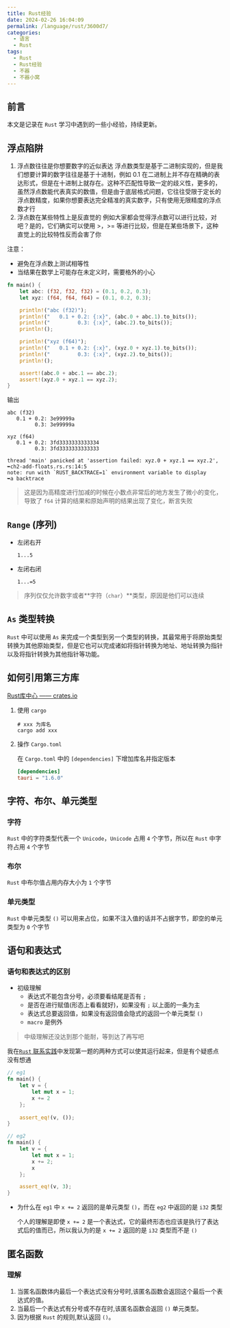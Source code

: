 ```yaml
---
title: Rust经验
date: 2024-02-26 16:04:09
permalink: /language/rust/3600d7/
categories:
  - 语言
  - Rust
tags:
  - Rust
  - Rust经验
  - 不器
  - 不器小窝
---
```


## 前言

本文是记录在 `Rust` 学习中遇到的一些小经验，持续更新。

<!-- more -->

<InArticleAdsense
    data-ad-client="ca-pub-1725717718088510"
    data-ad-slot="7426219401">
</InArticleAdsense>

## 浮点陷阱

1. 浮点数往往是你想要数字的近似表达 浮点数类型是基于二进制实现的，但是我们想要计算的数字往往是基于十进制，例如 0.1 在二进制上并不存在精确的表达形式，但是在十进制上就存在。这种不匹配性导致一定的歧义性，更多的，虽然浮点数能代表真实的数值，但是由于底层格式问题，它往往受限于定长的浮点数精度，如果你想要表达完全精准的真实数字，只有使用无限精度的浮点数才行
2. 浮点数在某些特性上是反直觉的 例如大家都会觉得浮点数可以进行比较，对吧？是的，它们确实可以使用 >，>= 等进行比较，但是在某些场景下，这种直觉上的比较特性反而会害了你

注意：

- 避免在浮点数上测试相等性
- 当结果在数学上可能存在未定义时，需要格外的小心

``` rust
fn main() {
    let abc: (f32, f32, f32) = (0.1, 0.2, 0.3);
    let xyz: (f64, f64, f64) = (0.1, 0.2, 0.3);

    println!("abc (f32)");
    println!("   0.1 + 0.2: {:x}", (abc.0 + abc.1).to_bits());
    println!("         0.3: {:x}", (abc.2).to_bits());
    println!();

    println!("xyz (f64)");
    println!("   0.1 + 0.2: {:x}", (xyz.0 + xyz.1).to_bits());
    println!("         0.3: {:x}", (xyz.2).to_bits());
    println!();

    assert!(abc.0 + abc.1 == abc.2);
    assert!(xyz.0 + xyz.1 == xyz.2);
}
```

输出

``` log
abc (f32)
   0.1 + 0.2: 3e99999a
         0.3: 3e99999a

xyz (f64)
   0.1 + 0.2: 3fd3333333333334
         0.3: 3fd3333333333333

thread 'main' panicked at 'assertion failed: xyz.0 + xyz.1 == xyz.2',
➥ch2-add-floats.rs.rs:14:5
note: run with `RUST_BACKTRACE=1` environment variable to display
➥a backtrace
```

> 这是因为高精度进行加减的时候在小数点非常后的地方发生了微小的变化，导致了 `f64` 计算的结果和原始声明的结果出现了变化，断言失败


## `Range` (序列)

- 左闭右开
  
  `1...5`

- 左闭右闭

  `1...=5`

> 序列仅仅允许数字或者**字符（`char`）**类型，原因是他们可以连续

## `As` 类型转换

`Rust` 中可以使用 `As` 来完成一个类型到另一个类型的转换，其最常用于将原始类型转换为其他原始类型，但是它也可以完成诸如将指针转换为地址、地址转换为指针以及将指针转换为其他指针等功能。

## 如何引用第三方库

[Rust库中心 —— crates.io](https://crates.io/)

1. 使用 `cargo`

    ``` shell
    # xxx 为库名
    cargo add xxx
    ```

2. 操作 `Cargo.toml`

    在 `Cargo.toml` 中的 `[dependencies]` 下增加库名并指定版本
    ``` toml
    [dependencies]
    tauri = "1.6.0"
    ```

## 字符、布尔、单元类型

### 字符

`Rust` 中的字符类型代表一个 `Unicode`，`Unicode` 占用 `4` 个字节，所以在 `Rust` 中字符占用 `4` 个字节

### 布尔

`Rust` 中布尔值占用内存大小为 `1` 个字节

### 单元类型

`Rust` 中单元类型 `()` 可以用来占位，如果不注入值的话并不占据字节，即空的单元类型为 `0` 个字节

## 语句和表达式

### 语句和表达式的区别

- 初级理解
  - 表达式不能包含分号，必须要看结尾是否有 `;`
  - 是否在进行赋值(形态上看看就好)，如果没有 `;` 以上面的一条为主
  - 表达式总要返回值，如果没有返回值会隐式的返回一个单元类型 `()`
  - `macro` 是例外

> 中级理解还没达到那个能耐，等到达了再写吧

我在[`Rust` 联系实践](https://practice-zh.course.rs/basic-types/statements-expressions.html)中发现第一题的两种方式可以使其运行起来，但是有个疑惑点没有想通


``` rust
// eg1
fn main() {
    let v = {
        let mut x = 1;
        x += 2
    };
 
    assert_eq!(v, ());
}

// eg2
fn main() {
    let v = {
        let mut x = 1;
        x += 2;
        x
    };

    assert_eq!(v, 3);
}
```

- 为什么在 `eg1` 中 `x += 2` 返回的是单元类型 `()`，而在 `eg2` 中返回的是 `i32` 类型

    个人的理解是即使 `x += 2` 是一个表达式，它的最终形态也应该是执行了表达式后的值而已，所以我认为的是 `x += 2` 返回的是 `i32` 类型而不是 `()`


## 匿名函数

### 理解

1. 当匿名函数体内最后一个表达式没有分号时,该匿名函数会返回这个最后一个表达式的值。
2. 当最后一个表达式有分号或不存在时,该匿名函数会返回 `()` 单元类型。
3. 因为根据 `Rust` 的规则,默认返回 `()`。

